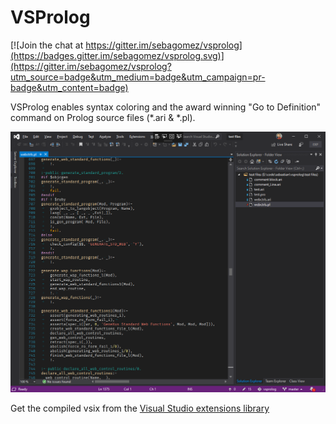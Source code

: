 VSProlog
========

[![Join the chat at https://gitter.im/sebagomez/vsprolog](https://badges.gitter.im/sebagomez/vsprolog.svg)](https://gitter.im/sebagomez/vsprolog?utm_source=badge&utm_medium=badge&utm_campaign=pr-badge&utm_content=badge)

VSProlog enables syntax coloring and the award winning "Go to Definition" command on Prolog source files (*.ari & *.pl).

![img](preview.png)

Get the compiled vsix from the [Visual Studio extensions library](https://marketplace.visualstudio.com/items?itemName=sebastiangomez.vsprolog2019)